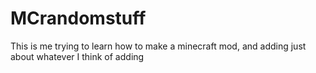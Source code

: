 # MCrandomstuff
This is me trying to learn how to make a minecraft mod, and adding just about whatever I think of adding
